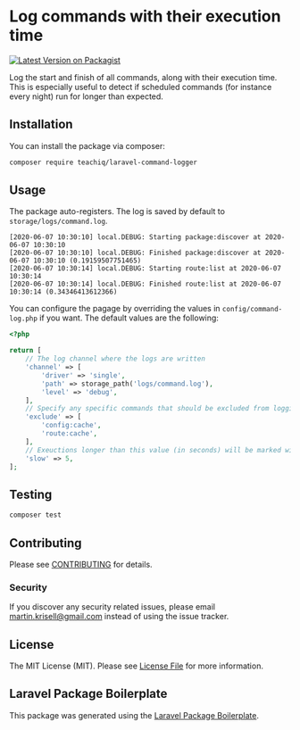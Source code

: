 # Log commands with their execution time

[![Latest Version on Packagist](https://img.shields.io/packagist/v/teachiq/laravel-command-logger.svg?style=flat-square)](https://packagist.org/packages/teachiq/laravel-command-logger)

Log the start and finish of all commands, along with their execution time. This is especially useful to detect if scheduled commands (for instance every night) run for longer than expected.

## Installation

You can install the package via composer:

```bash
composer require teachiq/laravel-command-logger
```

## Usage

The package auto-registers. The log is saved by default to `storage/logs/command.log`.

```log
[2020-06-07 10:30:10] local.DEBUG: Starting package:discover at 2020-06-07 10:30:10  
[2020-06-07 10:30:10] local.DEBUG: Finished package:discover at 2020-06-07 10:30:10 (0.19159507751465)  
[2020-06-07 10:30:14] local.DEBUG: Starting route:list at 2020-06-07 10:30:14  
[2020-06-07 10:30:14] local.DEBUG: Finished route:list at 2020-06-07 10:30:14 (0.34346413612366)  
```

You can configure the pagage by overriding the values in `config/command-log.php` if you want. The default values are the following:

```php
<?php

return [
    // The log channel where the logs are written
    'channel' => [
        'driver' => 'single',
        'path' => storage_path('logs/command.log'),
        'level' => 'debug',
    ],
    // Specify any specific commands that should be excluded from logging
    'exclude' => [
        'config:cache',
        'route:cache',
    ],
    // Exeuctions longer than this value (in seconds) will be marked with __SLOW__ in the log
    'slow' => 5,
];
```

## Testing

``` bash
composer test
```

## Contributing

Please see [CONTRIBUTING](CONTRIBUTING.md) for details.

### Security

If you discover any security related issues, please email martin.krisell@gmail.com instead of using the issue tracker.

## License

The MIT License (MIT). Please see [License File](LICENSE.md) for more information.

## Laravel Package Boilerplate

This package was generated using the [Laravel Package Boilerplate](https://laravelpackageboilerplate.com).
